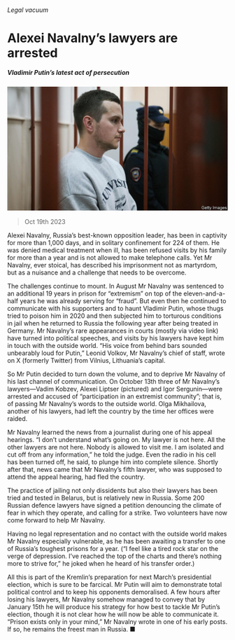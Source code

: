 ###### Legal vacuum

# Alexei Navalny’s lawyers are arrested 

##### Vladimir Putin’s latest act of persecution 

![image](images/20231021_EUP503.jpg) 

> Oct 19th 2023 

Alexei Navalny, Russia’s best-known opposition leader, has been in captivity for more than 1,000 days, and in solitary confinement for 224 of them. He was denied medical treatment when ill, has been refused visits by his family for more than a year and is not allowed to make telephone calls. Yet Mr Navalny, ever stoical, has described his imprisonment not as martyrdom, but as a nuisance and a challenge that needs to be overcome. 

The challenges continue to mount. In August Mr Navalny was sentenced to an additional 19 years in prison for “extremism” on top of the eleven-and-a-half years he was already serving for “fraud”. But even then he continued to communicate with his supporters and to haunt Vladimir Putin, whose thugs tried to poison him in 2020 and then subjected him to torturous conditions in jail when he returned to Russia the following year after being treated in Germany. Mr Navalny’s rare appearances in courts (mostly via video link) have turned into political speeches, and visits by his lawyers have kept him in touch with the outside world. “His voice from behind bars sounded unbearably loud for Putin,” Leonid Volkov, Mr Navalny’s chief of staff, wrote on X (formerly Twitter) from Vilnius, Lithuania’s capital.

So Mr Putin decided to turn down the volume, and to deprive Mr Navalny of his last channel of communication. On October 13th three of Mr Navalny’s lawyers—Vadim Kobzev, Alexei Liptser (pictured) and Igor Sergunin—were arrested and accused of “participation in an extremist community”; that is, of passing Mr Navalny’s words to the outside world. Olga Mikhailova, another of his lawyers, had left the country by the time her offices were raided. 

Mr Navalny learned the news from a journalist during one of his appeal hearings. “I don’t understand what’s going on. My lawyer is not here. All the other lawyers are not here. Nobody is allowed to visit me. I am isolated and cut off from any information,” he told the judge. Even the radio in his cell has been turned off, he said, to plunge him into complete silence. Shortly after that, news came that Mr Navalny’s fifth lawyer, who was supposed to attend the appeal hearing, had fled the country. 

The practice of jailing not only dissidents but also their lawyers has been tried and tested in Belarus, but is relatively new in Russia. Some 200 Russian defence lawyers have signed a petition denouncing the climate of fear in which they operate, and calling for a strike. Two volunteers have now come forward to help Mr Navalny.

Having no legal representation and no contact with the outside world makes Mr Navalny especially vulnerable, as he has been awaiting a transfer to one of Russia’s toughest prisons for a year. (“I feel like a tired rock star on the verge of depression. I’ve reached the top of the charts and there’s nothing more to strive for,” he joked when he heard of his transfer order.)

All this is part of the Kremlin’s preparation for next March’s presidential election, which is sure to be farcical. Mr Putin will aim to demonstrate total political control and to keep his opponents demoralised. A few hours after losing his lawyers, Mr Navalny somehow managed to convey that by January 15th he will produce his strategy for how best to tackle Mr Putin’s election, though it is not clear how he will now be able to communicate it. “Prison exists only in your mind,” Mr Navalny wrote in one of his early posts. If so, he remains the freest man in Russia. ■

